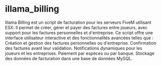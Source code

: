 # illama_billing
 Illama Billing est un script de facturation pour les serveurs FiveM utilisant ESX. Il permet de créer, gérer et payer des factures entre joueurs, avec support pour les factures personnelles et d'entreprise. Ce script offre une interface utilisateur interactive et des fonctionnalités avancées telles que :      Création et gestion des factures personnelles ou d'entreprise.     Confirmation des factures avant leur validation.     Notifications dynamiques pour les joueurs et les entreprises.     Paiement par espèces ou par banque.     Stockage des données de facturation dans une base de données MySQL.
